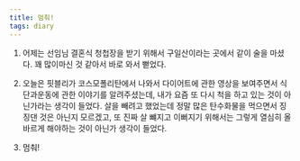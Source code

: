 ```yaml
---
title: 멈춰!
tags: diary
---
```


1. 어제는 선임님 결혼식 청첩장을 받기 위해서 구일산이라는 곳에서 같이 술을 마셨다. 꽤 많이마신 것 같아서 바로 와서 뻗었다.

2. 오늘은 핏블리가 코스모폴리탄에서 나와서 다이어트에 관한 영상을 보여주면서 식단과운동에 관한 이야기를 알려주셨는데, 내가 요즘 또 다시 척을 하고 있는 것이 아닌가라는 생각이 들었다. 살을 빼려고 했었는데 정말 많은 탄수화물을 먹으면서 징징댄 것은 아닌지 모르겠고, 또 진짜 살 뺴지고 이뻐지기 위해서는 그렇게 열심히 올바르게 해야하는 것이 아닌가 생각이 들었다.

3. 멈춰!